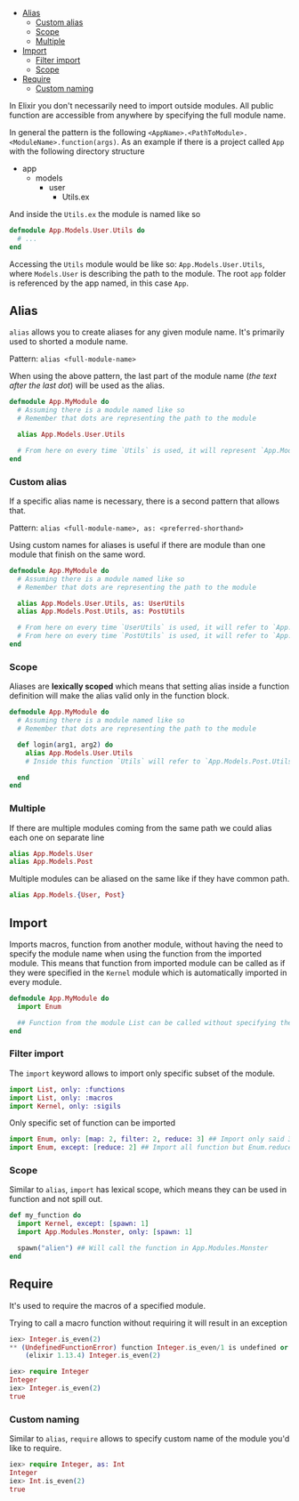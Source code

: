 - [Alias](#alias)
  - [Custom alias](#custom-alias)
  - [Scope](#scope)
  - [Multiple](#multiple)
- [Import](#import)
  - [Filter import](#filter-import)
  - [Scope](#scope-1)
- [Require](#require)
  - [Custom naming](#custom-naming)


In Elixir you don't necessarily need to import outside modules. All public function are accessible from anywhere by specifying the full module name.

In general the pattern is the following `<AppName>.<PathToModule>.<ModuleName>.function(args)`.
As an example if there is a project called `App` with the following directory structure

- app
  - models
    - user
      - Utils.ex

And inside the `Utils.ex` the module is named like so
```elixir
defmodule App.Models.User.Utils do
  # ...
end
```

Accessing the `Utils` module would be like so: `App.Models.User.Utils`, where `Models.User` is describing the path to the module. The root `app` folder is referenced by the app named, in this case `App`.

## Alias

`alias` allows you to create aliases for any given module name. It's primarily used to shorted a module name.

Pattern: `alias <full-module-name>`

When using the above pattern, the last part of the module name (_the text after the last dot_) will be used as the alias.

```elixir
defmodule App.MyModule do
  # Assuming there is a module named like so 
  # Remember that dots are representing the path to the module

  alias App.Models.User.Utils

  # From here on every time `Utils` is used, it will represent `App.Models.User.Utils`
end
```

### Custom alias

If a specific alias name is necessary, there is a second pattern that allows that.

Pattern: `alias <full-module-name>, as: <preferred-shorthand>`

Using custom names for aliases is useful if there are module than one module that finish on the same word.

```elixir
defmodule App.MyModule do
  # Assuming there is a module named like so 
  # Remember that dots are representing the path to the module

  alias App.Models.User.Utils, as: UserUtils
  alias App.Models.Post.Utils, as: PostUtils

  # From here on every time `UserUtils` is used, it will refer to `App.Models.User.Utils`
  # From here on every time `PostUtils` is used, it will refer to `App.Models.Post.Utils`
end
```

### Scope

Aliases are **lexically scoped** which means that setting alias inside a function definition will make the alias valid only in the function block.

```elixir
defmodule App.MyModule do
  # Assuming there is a module named like so 
  # Remember that dots are representing the path to the module

  def login(arg1, arg2) do
    alias App.Models.User.Utils
    # Inside this function `Utils` will refer to `App.Models.Post.Utils`

  end
end
```

### Multiple

If there are multiple modules coming from the same path we could alias each one on separate line

```elixir
alias App.Models.User
alias App.Models.Post
```

Multiple modules can be aliased on the same like if they have common path.

```elixir
alias App.Models.{User, Post}
```

## Import
Imports macros, function from another module, without having the need to specify the module name when using the function from the imported module. This means that function from imported module can be called as if they were specified in the `Kernel` module which is automatically imported in every module.

```elixir
defmodule App.MyModule do
  import Enum

  ## Function from the module List can be called without specifying the module name. (e.g. map/2, filter/2, etc.)
end
```

### Filter import

The `import` keyword allows to import only specific subset of the module.

```elixir
import List, only: :functions
import List, only: :macros
import Kernel, only: :sigils
```

Only specific set of function can be imported

```elixir
import Enum, only: [map: 2, filter: 2, reduce: 3] ## Import only said 3 functions
import Enum, except: [reduce: 2] ## Import all function but Enum.reduce/2
```

### Scope

Similar to `alias`, `import` has lexical scope, which means they can be used in function and not spill out.

```elixir
def my_function do
  import Kernel, except: [spawn: 1]
  import App.Modules.Monster, only: [spawn: 1]

  spawn("alien") ## Will call the function in App.Modules.Monster
end
```


## Require

It's used to require the macros of a specified module.

Trying to call a macro function without requiring it will result in an exception

```elixir
iex> Integer.is_even(2)
** (UndefinedFunctionError) function Integer.is_even/1 is undefined or private. However there is a macro with the same name and arity. Be sure to require Integer if you intend to invoke this macro
    (elixir 1.13.4) Integer.is_even(2)
```

```elixir
iex> require Integer
Integer
iex> Integer.is_even(2)
true
```

### Custom naming

Similar to `alias`, `require` allows to specify custom name of the module you'd like to require.

```elixir
iex> require Integer, as: Int
Integer
iex> Int.is_even(2)
true
```